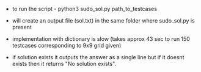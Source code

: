 - to run the script -
    python3 sudo_sol.py path_to_testcases

- will create an output file (sol.txt) in the same folder where sudo_sol.py is present

- implementation with dictionary is slow (takes approx 43 sec to run 150 testcases corresponding to 9x9 grid given)

- if solution exists it outputs the answer as a single line but if it doesnt exists then it returns "No solution exists".